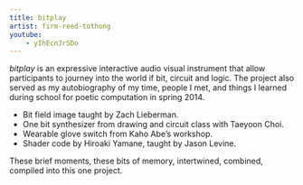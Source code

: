 ```yaml
---
title: bitplay
artist: firm-reed-tothong
youtube:
    - yIhEcnJrSDo
---
```

*bitplay* is an expressive interactive audio visual instrument that allow participants to journey into the world if bit, circuit and logic. The project also served as my autobiography of my time, people I met, and things I learned during school for poetic computation in spring 2014.

- Bit field image taught by Zach Lieberman.
- One bit synthesizer from drawing and circuit class with Taeyoon Choi.
- Wearable glove switch from Kaho Abe’s workshop.
- Shader code by Hiroaki Yamane, taught by Jason Levine. 

These brief moments, these bits of memory, intertwined, combined, compiled into this one project.